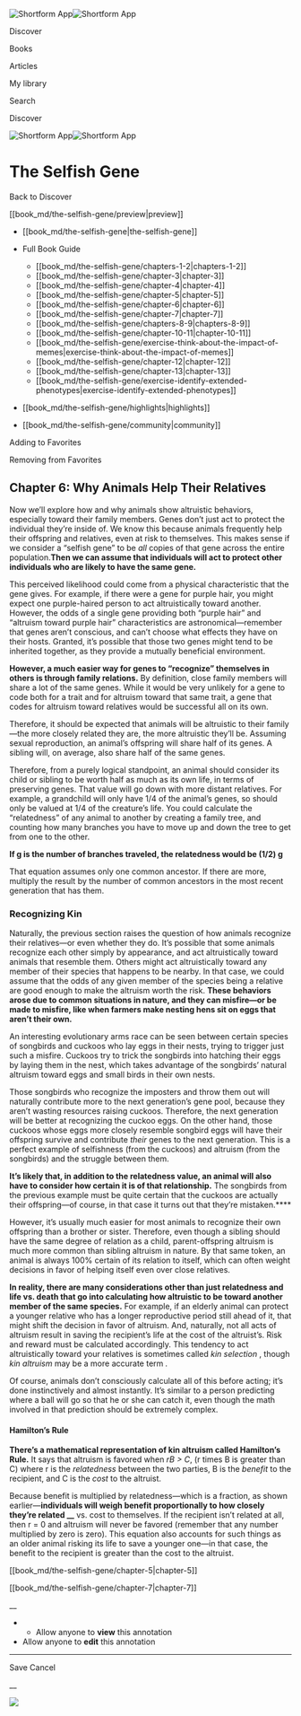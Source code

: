 ![Shortform App](/img/logo.36a2399e.svg)![Shortform App](/img/logo-dark.70c1b072.svg)

Discover

Books

Articles

My library

Search

Discover

![Shortform App](/img/logo.36a2399e.svg)![Shortform App](/img/logo-dark.70c1b072.svg)

# The Selfish Gene

Back to Discover

[[book_md/the-selfish-gene/preview|preview]]

  * [[book_md/the-selfish-gene|the-selfish-gene]]
  * Full Book Guide

    * [[book_md/the-selfish-gene/chapters-1-2|chapters-1-2]]
    * [[book_md/the-selfish-gene/chapter-3|chapter-3]]
    * [[book_md/the-selfish-gene/chapter-4|chapter-4]]
    * [[book_md/the-selfish-gene/chapter-5|chapter-5]]
    * [[book_md/the-selfish-gene/chapter-6|chapter-6]]
    * [[book_md/the-selfish-gene/chapter-7|chapter-7]]
    * [[book_md/the-selfish-gene/chapters-8-9|chapters-8-9]]
    * [[book_md/the-selfish-gene/chapter-10-11|chapter-10-11]]
    * [[book_md/the-selfish-gene/exercise-think-about-the-impact-of-memes|exercise-think-about-the-impact-of-memes]]
    * [[book_md/the-selfish-gene/chapter-12|chapter-12]]
    * [[book_md/the-selfish-gene/chapter-13|chapter-13]]
    * [[book_md/the-selfish-gene/exercise-identify-extended-phenotypes|exercise-identify-extended-phenotypes]]
  * [[book_md/the-selfish-gene/highlights|highlights]]
  * [[book_md/the-selfish-gene/community|community]]



Adding to Favorites 

Removing from Favorites 

## Chapter 6: Why Animals Help Their Relatives

Now we’ll explore how and why animals show altruistic behaviors, especially toward their family members. Genes don’t just act to protect the individual they’re inside of. We know this because animals frequently help their offspring and relatives, even at risk to themselves. This makes sense if we consider a “selfish gene” to be _all_ copies of that gene across the entire population.**Then we can assume that individuals will act to protect other individuals who are likely to have the same gene.**

This perceived likelihood could come from a physical characteristic that the gene gives. For example, if there were a gene for purple hair, you might expect one purple-haired person to act altruistically toward another. However, the odds of a single gene providing both “purple hair” and “altruism toward purple hair” characteristics are astronomical—remember that genes aren’t conscious, and can’t choose what effects they have on their hosts. Granted, it’s possible that those two genes might tend to be inherited together, as they provide a mutually beneficial environment.

**However, a much easier way for genes to “recognize” themselves in others is through family relations.** By definition, close family members will share a lot of the same genes. While it would be very unlikely for a gene to code both for a trait and for altruism toward that same trait, a gene that codes for altruism toward relatives would be successful all on its own.

Therefore, it should be expected that animals will be altruistic to their family—the more closely related they are, the more altruistic they’ll be. Assuming sexual reproduction, an animal’s offspring will share half of its genes. A sibling will, on average, also share half of the same genes.

Therefore, from a purely logical standpoint, an animal should consider its child or sibling to be worth half as much as its own life, in terms of preserving genes. That value will go down with more distant relatives. For example, a grandchild will only have 1/4 of the animal’s genes, so should only be valued at 1/4 of the creature’s life. You could calculate the “relatedness” of any animal to another by creating a family tree, and counting how many branches you have to move up and down the tree to get from one to the other.

**If g is the number of branches traveled, the relatedness would be (1/2) g**

That equation assumes only one common ancestor. If there are more, multiply the result by the number of common ancestors in the most recent generation that has them.

### Recognizing Kin

Naturally, the previous section raises the question of how animals recognize their relatives—or even whether they do. It’s possible that some animals recognize each other simply by appearance, and act altruistically toward animals that resemble them. Others might act altruistically toward any member of their species that happens to be nearby. In that case, we could assume that the odds of any given member of the species being a relative are good enough to make the altruism worth the risk. **These behaviors arose due to common situations in nature, and they can misfire—or be made to misfire, like when farmers make nesting hens sit on eggs that aren’t their own.**

An interesting evolutionary arms race can be seen between certain species of songbirds and cuckoos who lay eggs in their nests, trying to trigger just such a misfire. Cuckoos try to trick the songbirds into hatching their eggs by laying them in the nest, which takes advantage of the songbirds’ natural altruism toward eggs and small birds in their own nests.

Those songbirds who recognize the imposters and throw them out will naturally contribute more to the next generation’s gene pool, because they aren’t wasting resources raising cuckoos. Therefore, the next generation will be better at recognizing the cuckoo eggs. On the other hand, those cuckoos whose eggs more closely resemble songbird eggs will have their offspring survive and contribute _their_ genes to the next generation. This is a perfect example of selfishness (from the cuckoos) and altruism (from the songbirds) and the struggle between them.

**It’s likely that, in addition to the relatedness value, an animal will also have to consider how certain it is of that relationship.** The songbirds from the previous example must be quite certain that the cuckoos are actually their offspring—of course, in that case it turns out that they’re mistaken.****

However, it’s usually much easier for most animals to recognize their own offspring than a brother or sister. Therefore, even though a sibling should have the same degree of relation as a child, parent-offspring altruism is much more common than sibling altruism in nature. By that same token, an animal is always 100% certain of its relation to itself, which can often weight decisions in favor of helping itself even over close relatives.

**In reality, there are many considerations other than just relatedness and life vs. death that go into calculating how altruistic to be toward another member of the same species.** For example, if an elderly animal can protect a younger relative who has a longer reproductive period still ahead of it, that might shift the decision in favor of altruism. And, naturally, not all acts of altruism result in saving the recipient’s life at the cost of the altruist’s. Risk and reward must be calculated accordingly. This tendency to act altruistically toward your relatives is sometimes called _kin selection_ , though _kin altruism_ may be a more accurate term _._

Of course, animals don’t consciously calculate all of this before acting; it’s done instinctively and almost instantly. It’s similar to a person predicting where a ball will go so that he or she can catch it, even though the math involved in that prediction should be extremely complex.

#### Hamilton’s Rule

**There’s a mathematical representation of kin altruism called Hamilton’s Rule.** It says that altruism is favored when _rB > C_, (r times B is greater than C) where r is the _relatedness_ between the two parties, B is the _benefit_ to the recipient, and C is the _cost_ to the altruist.

Because benefit is multiplied by relatedness—which is a fraction, as shown earlier—**individuals will weigh benefit proportionally to how closely they’re related __** vs. cost to themselves. If the recipient isn’t related at all, then r = 0 and altruism will never be favored (remember that any number multiplied by zero is zero). This equation also accounts for such things as an older animal risking its life to save a younger one—in that case, the benefit to the recipient is greater than the cost to the altruist.

[[book_md/the-selfish-gene/chapter-5|chapter-5]]

[[book_md/the-selfish-gene/chapter-7|chapter-7]]

__

  *   * Allow anyone to **view** this annotation
  * Allow anyone to **edit** this annotation



* * *

Save Cancel

__




![](https://bat.bing.com/action/0?ti=56018282&Ver=2&mid=c20bb15b-4697-4942-81fb-f3cafaebaccc&sid=1711133063fa11eebdec89a8b8ae3bbc&vid=171147a063fa11eea7440fcfeb230d96&vids=0&msclkid=N&pi=0&lg=en-US&sw=800&sh=600&sc=24&nwd=1&tl=Shortform%20%7C%20The%20Selfish%20Gene&p=https%3A%2F%2Fwww.shortform.com%2Fapp%2Fbook%2Fthe-selfish-gene%2Fchapter-6&r=&lt=457&evt=pageLoad&sv=1&rn=483012)
